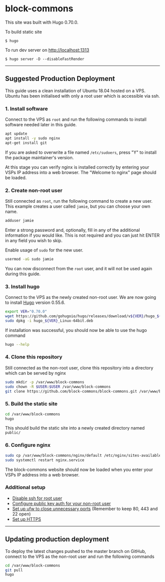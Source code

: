 # block-commons

This site was built with Hugo 0.70.0.

To build static site

```no-highlight
$ hugo
```

To run dev server on <http://localhost:1313>

```no-highlight
$ hugo server -D --disableFastRender
```

---

## Suggested Production Deployment

This guide uses a clean installation of Ubuntu 18.04 hosted on a VPS. Ubuntu has been initialised with only a root user which is accessible via ssh.

### 1. Install software

Connect to the VPS as `root` and run the following commands to install software needed later in this guide.

```bash
apt update
apt install -y sudo nginx
apt-get install git
```

If you are asked to overwrite a file named `/etc/sudoers`, press "Y" to install the package maintainer's version.

At this stage you can verify nginx is installed correctly by entering your VSPs IP address into a web browser. The "Welcome to nginx" page should be loaded.

### 2. Create non-root user

Still connected as `root`, run the following command to create a new user. This example creates a user called `jamie`, but you can choose your own name.

```bash
adduser jamie
```

Enter a strong password and, optionally, fill in any of the additional information if you would like. This is not required and you can just hit ENTER in any field you wish to skip.

Enable usage of `sudo` for the new user.

```bash
usermod -aG sudo jamie
```

You can now disconnect from the `root` user, and it will not be used again during this guide.

### 3. Install hugo

Connect to the VPS as the newly created non-root user. We are now going to install [Hugo](https://gohugo.io/) version 0.55.6.

```bash
export VER="0.70.0"
wget https://github.com/gohugoio/hugo/releases/download/v${VER}/hugo_${VER}_Linux-64bit.deb
sudo dpkg -i hugo_${VER}_Linux-64bit.deb
```

If installation was successful, you should now be able to use the hugo command

```bash
hugo --help
```

### 4. Clone this repository

Still connected as the non-root user, clone this repository into a directory which can be served by nginx

```bash
sudo mkdir -p /var/www/block-commons
sudo chown -R $USER:$USER /var/www/block-commons
git clone https://github.com/block-commons/block-commons.git /var/www/block-commons
```

### 5. Build the static site

```bash
cd /var/www/block-commons
hugo
```

This should build the static site into a newly created directory named `public/`

### 6. Configure nginx

```bash
sudo cp /var/www/block-commons/nginx/default /etc/nginx/sites-available/default
sudo systemctl restart nginx.service
```

The block-commons website should now be loaded when you enter your VSPs IP address into a web browser.

### Additional setup

- [Disable ssh for root user](https://www.howtogeek.com/howto/linux/security-tip-disable-root-ssh-login-on-linux/)
- [Configure public key auth for your non-root user](https://www.shellhacks.com/ssh-login-without-password/)
- [Set up ufw to close unnecessary ports](https://hostadvice.com/how-to/how-to-configure-firewall-with-ufw-on-ubuntu-18/) (Remember to keep 80, 443 and 22 open)
- [Set up HTTPS](https://certbot.eff.org/lets-encrypt/ubuntubionic-nginx)

---

## Updating production deployment

To deploy the latest changes pushed to the master branch on GitHub, connect to the VPS as the non-root user and run the following commands

```bash
cd /var/www/block-commons
git pull
hugo
```

